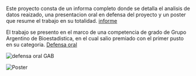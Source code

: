 Este proyecto consta de un informa completo donde se detalla el analisis de datos reaizado, una presentacion oral en defensa del proyecto y un poster que resume el trabajo en su totalidad.
[informe](https://docs.google.com/document/d/1pM-1bUDOGIQo31lP-3iWw2Bl--9Y_JuDudYvSZdKWO0/edit?usp=sharing)


El trabajo se presento en el marco de una competencia de grado de Grupo Argentino de Bioestadistica, en el cual salio premiado con el primer pusto en su categoria.
[Defensa oral](https://docs.google.com/presentation/d/1TsfXWsKY4tXk4vcaDdQsftwnUzOxT5ufkGB-kSY6meA/edit?usp=sharing)



![defensa oral GAB](https://github.com/user-attachments/assets/73b96d47-9df4-497f-afc9-ed75334fd1ad)



![Poster](https://github.com/user-attachments/assets/3238d473-4d7d-4ab6-8d1d-069dbaf85608)
